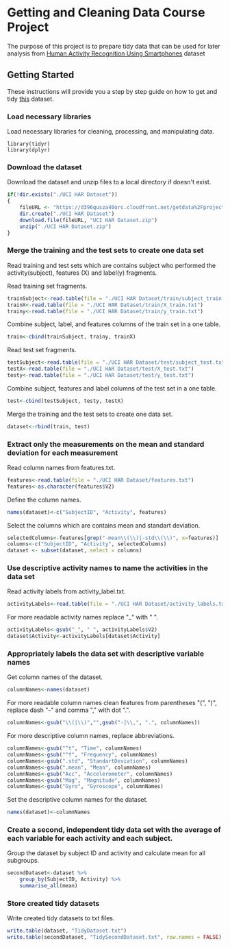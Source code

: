 # Getting and Cleaning Data Course Project

The purpose of this project is to prepare tidy data that can be used for later analysis from [Human Activity Recognition Using Smartphones](http://archive.ics.uci.edu/ml/datasets/Human+Activity+Recognition+Using+Smartphones) dataset

## Getting Started

These instructions will provide you a step by step guide on how to get and tidy [this](https://d396qusza40orc.cloudfront.net/getdata%2Fprojectfiles%2FUCI%20HAR%20Dataset.zip) dataset.  

### Load necessary libraries
Load necessary libraries for cleaning, processing, and manipulating data.
```Rscript
library(tidyr)
library(dplyr)
```

### Download the dataset
Download the dataset and unzip files to a local directory if doesn't exist.
```R
if(!dir.exists("./UCI HAR Dataset"))
{
    fileURL <- "https://d396qusza40orc.cloudfront.net/getdata%2Fprojectfiles%2FUCI%20HAR%20Dataset.zip"
    dir.create("./UCI HAR Dataset")
    download.file(fileURL, "UCI HAR Dataset.zip")
    unzip("./UCI HAR Dataset.zip")
}
```

### Merge the training and the test sets to create one data set
Read training and test sets which are contains subject who performed the activity(subject), features (X) and label(y) fragments.

Read training set fragments.
```R
trainSubject<-read.table(file = "./UCI HAR Dataset/train/subject_train.txt")
trainX<-read.table(file = "./UCI HAR Dataset/train/X_train.txt")
trainy<-read.table(file = "./UCI HAR Dataset/train/y_train.txt")
```
Combine subject, label, and features columns of the train set in a one table.
```R
train<-cbind(trainSubject, trainy, trainX)
```
Read test set fragments. 
```R
testSubject<-read.table(file = "./UCI HAR Dataset/test/subject_test.txt")
testX<-read.table(file = "./UCI HAR Dataset/test/X_test.txt")
testy<-read.table(file = "./UCI HAR Dataset/test/y_test.txt")
```
Combine subject, features and label columns of the test set in a one table.
```R
test<-cbind(testSubject, testy, testX)
```
Merge the training and the test sets to create one data set.
```R
dataset<-rbind(train, test)
```

### Extract only the measurements on the mean and standard deviation for each measurement
Read column names from features.txt.
```R
features<-read.table(file = "./UCI HAR Dataset/features.txt")
features<-as.character(features$V2)
```
Define the column names.
```R
names(dataset)<-c("SubjectID", "Activity", features)
```
Select the columns which are contains mean and standart deviation.
```R
selectedColumns<-features[grep("-mean\\(\\)|-std\\(\\)", x=features)]
columns<-c("SubjectID", "Activity", selectedColumns)
dataset <- subset(dataset, select = columns)
```

### Use descriptive activity names to name the activities in the data set
Read activity labels from activity_label.txt.
```R
activityLabels<-read.table(file = "./UCI HAR Dataset/activity_labels.txt")
```
For more readable activity names replace "_" with " ".
```R
activityLabels<-gsub("_", " ", activityLabels$V2)
dataset$Activity<-activityLabels[dataset$Activity]
```

### Appropriately labels the data set with descriptive variable names
Get column names of the dataset.
```R
columnNames<-names(dataset)
```
For more readable column names clean features from parentheses "(", ")", replace  dash "-" and comma "," with dot ".".
```R
columnNames<-gsub("\\(|\\)","",gsub("-|\\,", ".", columnNames))
```
For more descriptive column names, replace abbreviations.
```R
columnNames<-gsub("^t", "Time", columnNames)
columnNames<-gsub("^f", "Frequency", columnNames)
columnNames<-gsub(".std", "StandartDeviation", columnNames)
columnNames<-gsub(".mean", "Mean", columnNames)
columnNames<-gsub("Acc", "Accelerometer", columnNames)
columnNames<-gsub("Mag", "Magnitude", columnNames)
columnNames<-gsub("Gyro", "Gyroscope", columnNames)
```
Set the descriptive column names for the dataset.
```R
names(dataset)<-columnNames
```

### Create a second, independent tidy data set with the average of each variable for each activity and each subject.
Group the dataset by subject ID and activity and calculate mean for all subgroups. 
```R
secondDataset<-dataset %>%
    group_by(SubjectID, Activity) %>%
    summarise_all(mean)
```

### Store created tidy datasets
Write created tidy datasets to txt files.
```R
write.table(dataset, "TidyDataset.txt")
write.table(secondDataset, "TidySecondDataset.txt", row.names = FALSE)
```
